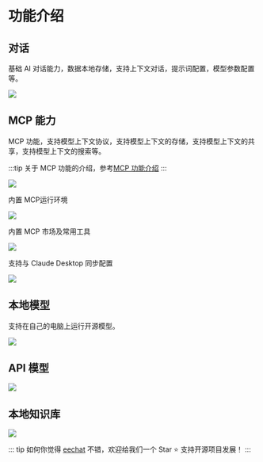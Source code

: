 # 功能介绍

## 对话

基础 AI 对话能力，数据本地存储，支持上下文对话，提示词配置，模型参数配置等。

![](/guide/code.png)


## MCP 能力

MCP 功能，支持模型上下文协议，支持模型上下文的存储，支持模型上下文的共享，支持模型上下文的搜索等。

:::tip
关于 MCP 功能的介绍，参考[MCP 功能介绍](https://modelcontextprotocol.io/introduction)
:::

![](/guide/mcp_chat.png)

内置 MCP运行环境

![](/guide/mcp_bin.png)

内置 MCP 市场及常用工具

![](/guide/mcp_main.png)

支持与 Claude Desktop 同步配置

![](/guide/mcp_config.png)

## 本地模型  

支持在自己的电脑上运行开源模型。

![](/guide/apimodel_light.png)

## API 模型 


![](/guide/localmodel_light.png)


## 本地知识库 

![](/guide/rag.png)


::: tip
如何你觉得 [eechat](https://github.com/Lucassssss/eechat) 不错，欢迎给我们一个 Star ⭐️ 支持开源项目发展！
:::
